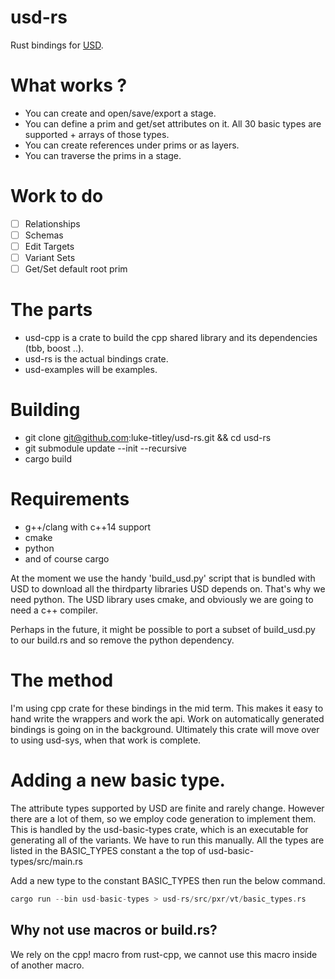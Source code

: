 # usd-rs

Rust bindings for [USD](https://github.com/PixarAnimationStudios/USD).

# What works ?
- You can create and open/save/export a stage.
- You can define a prim and get/set attributes on it.
  All 30 basic types are supported + arrays of those types.
- You can create references under prims or as layers.
- You can traverse the prims in a stage.

# Work to do
- [ ] Relationships
- [ ] Schemas
- [ ] Edit Targets
- [ ] Variant Sets
- [ ] Get/Set default root prim

# The parts
- usd-cpp is a crate to build the cpp shared library and its dependencies (tbb, boost ..).
- usd-rs is the actual bindings crate.
- usd-examples will be examples.

# Building
- git clone git@github.com:luke-titley/usd-rs.git && cd usd-rs
- git submodule update --init --recursive
- cargo build

# Requirements

- g++/clang with c++14 support
- cmake
- python
- and of course cargo

At the moment we use the handy 'build_usd.py' script that is bundled with USD to
download all the thirdparty libraries USD depends on. That's why we need python.
The USD library uses cmake, and obviously we are going to need a c++ compiler.

Perhaps in the future, it might be possible to port a subset of build_usd.py to
our build.rs and so remove the python dependency.

# The method
I'm using cpp crate for these bindings in the mid term. This makes it easy to
hand write the wrappers and work the api. Work on automatically generated
bindings is going on in the background. Ultimately this crate will move over
to using usd-sys, when that work is complete.

# Adding a new basic type.
The attribute types supported by USD are finite and rarely change. However
there are a lot of them, so we employ code generation to implement them. This is
handled by the usd-basic-types crate, which is an executable for generating all
of the variants. We have to run this manually. All the types are listed in the
BASIC_TYPES constant a the top of usd-basic-types/src/main.rs

Add a new type to the constant BASIC_TYPES then run the below command.
```rust
cargo run --bin usd-basic-types > usd-rs/src/pxr/vt/basic_types.rs
```

## Why not use macros or build.rs?
We rely on the cpp! macro from rust-cpp, we cannot use this macro inside of
another macro.
